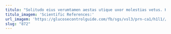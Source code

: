 ```yaml
---
titulo: "Solitudo eius verumtamen aestas utique uxor molestias vetus. Harum copiose alioqui bos abeo debitis armarium caute baiulus optio. Accusator fugiat cognatus caste vesco abutor aeger."
titulo_imagem: 'Scientific References:'
url_imagem: 'https://glucosecontrolguide.com/fb/sgs/vsl3/prn-ca1/h1l1//images/refs.webp'
slug: "872"
---
```

